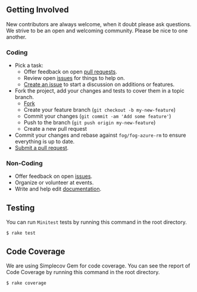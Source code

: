 ## Getting Involved

New contributors are always welcome, when it doubt please ask questions. We strive to be an open and welcoming community. Please be nice to one another.

### Coding

* Pick a task:
  * Offer feedback on open [pull requests](https://github.com/fog/fog-azure-rm/pulls).
  * Review open [issues](https://github.com/fog/fog-azure-rm/issues) for things to help on.
  * [Create an issue](https://github.com/fog/fog-azure-rm/issues/new) to start a discussion on additions or features.
* Fork the project, add your changes and tests to cover them in a topic branch.
  * [Fork](https://github.com/fog/fog-azure-rm/fork)
  * Create your feature branch (`git checkout -b my-new-feature`)
  * Commit your changes (`git commit -am 'Add some feature'`)
  * Push to the branch (`git push origin my-new-feature`)
  * Create a new pull request
* Commit your changes and rebase against `fog/fog-azure-rm` to ensure everything is up to date.
* [Submit a pull request](https://github.com/fog/fog-azure-rm/compare/).

### Non-Coding

* Offer feedback on open [issues](https://github.com/fog/fog-azure-rm/issues).
* Organize or volunteer at events.
* Write and help edit [documentation](https://github.com/fog/fog-azure-rm/tree/master/lib/fog/azurerm/docs).

## Testing 
You can run `Minitest` tests by running this command in the root directory.

```shell
$ rake test
```

## Code Coverage
We are using Simplecov Gem for code coverage. You can see the report of  Code Coverage by running this command in the root directory.

```shell
$ rake coverage
```
